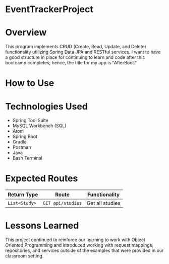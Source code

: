 # EventTrackerProject

# Overview

This program implements CRUD (Create, Read, Update, and Delete) functionality utilizing Spring Data JPA and RESTful services.  I want to have a good structure in place for continuing to learn and code after this bootcamp completes; hence, the title for my app is "AfterBoot."  

# How to Use

# Technologies Used

* Spring Tool Suite
* MySQL Workbench (SQL)
* Atom
* Spring Boot
* Gradle
* Postman
* Java
* Bash Terminal

# Expected Routes

| Return Type  | Route            | Functionality    |
|--------------|------------------|------------------|
|`List<Study>` |`GET api/studies` | Get all studies  |

# Lessons Learned

This project continued to reinforce our learning to work with Object Oriented Programming and introduced working with request mappings, repositories, and services outside of the examples that were provided in our classroom setting.

